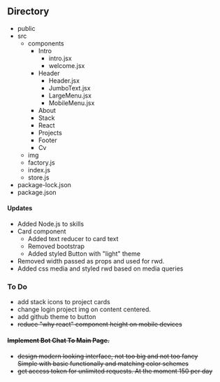 ## Directory
- public
- src
  - components
    - Intro
      - intro.jsx
      - welcome.jsx
    - Header
      - Header.jsx
      - JumboText.jsx
      - LargeMenu.jsx
      - MobileMenu.jsx
    - About
    - Stack
    - React
    - Projects
    - Footer
    - Cv
  - img
  - factory.js
  - index.js
  - store.js
- package-lock.json
- package.json

#### Updates
* Added Node.js to skills
* Card component
  * Added text reducer to card text 
  * Removed bootstrap
  * Added styled Button with "light" theme
* Removed width passed as props and used for rwd.
* Added css media and styled rwd based on media queries


### To Do
* add stack icons to project cards
* change login project img on content centered.
* add github theme to button
* <s>reduce "why react" component height on mobile devices<s>
#### Implement Bot Chat To Main Page.
* design modern looking interface, not too big and not too fancy\
  Simple with basic functionally and matching color schemes
* get access token for unlimited requests. At the moment 150 per day

